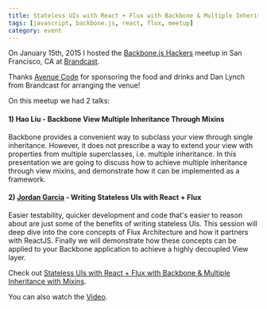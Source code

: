 ```yaml
---
title: Stateless UIs with React + Flux with Backbone & Multiple Inheritance with Mixins
tags: [javascript, backbone.js, react, flux, meetup]
category: event
---
```


On January 15th, 2015 I hosted the [Backbone.js Hackers](http://www.meetup.com/Backbone-js-Hackers/) meetup in San Francisco, CA at [Brandcast](https://www.brandcast.com/).

Thanks [Avenue Code](http://avenuecode.com) for sponsoring the food and drinks and Dan Lynch from Brandcast for arranging the venue!

On this meetup we had 2 talks:

#### 1) Hao Liu - Backbone View Multiple Inheritance Through Mixins

Backbone provides a convenient way to subclass your view through single inheritance. However, it does not prescribe a way to extend your view with properties from multiple superclasses, i.e. multiple inheritance. In this presentation we are going to discuss how to achieve multiple inheritance through view mixins, and demonstrate how it can be implemented as a framework.

#### 2) [Jordan Garcia](http://twitter.com/jordanjgarcia) - Writing Stateless UIs with React + Flux

Easier testability, quicker development and code that's easier to reason about are just some of the benefits of writing stateless UIs.  This session will deep dive into the core concepts of Flux Architecture and how it partners with ReactJS. Finally we will demonstrate how these concepts can be applied to your Backbone application to achieve a highly decoupled View layer.

Check out [Stateless UIs with React + Flux with Backbone & Multiple Inheritance with Mixins](http://www.meetup.com/Backbone-js-Hackers/events/218727647/).

You can also watch the [Video](https://www.youtube.com/watch?v=zBaiuavQDN0).
